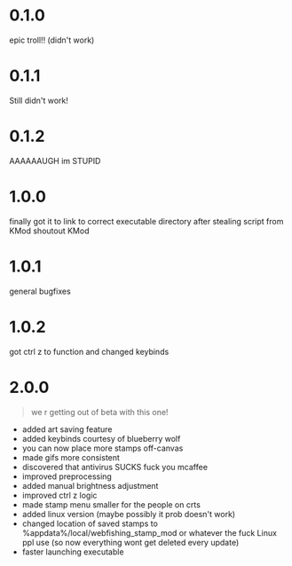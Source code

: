 # 0.1.0
epic troll!! (didn't work)
# 0.1.1
Still didn't work!
# 0.1.2
AAAAAAUGH im STUPID
# 1.0.0
finally got it to link to correct executable directory after stealing script from KMod shoutout KMod
# 1.0.1
general bugfixes
# 1.0.2
got ctrl z to function and changed keybinds
# 2.0.0
> we r getting out of beta with this one!
- added art saving feature
- added keybinds courtesy of blueberry wolf
- you can now place more stamps off-canvas
- made gifs more consistent
- discovered that antivirus SUCKS fuck you mcaffee
- improved preprocessing
- added manual brightness adjustment
- improved ctrl z logic
- made stamp menu smaller for the people on crts
- added linux version (maybe possibly it prob doesn't work)
- changed location of saved stamps to %appdata%/local/webfishing_stamp_mod or whatever the fuck Linux ppl use (so now everything wont get deleted every update)
- faster launching executable